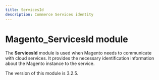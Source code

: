 ```yaml
---
title: ServicesId
description: Commerce Services identity
---
```


# Magento_ServicesId module

The **ServicesId** module is used when Magento needs to communicate with cloud services. 
It provides the necessary identification information about the Magento instance to the service.

<InlineAlert slots="text" />
The version of this module is 3.2.5.
